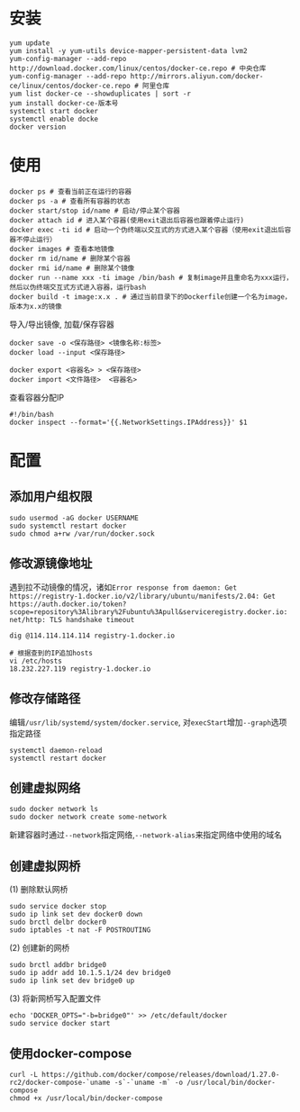 
# 安装

```shell
yum update
yum install -y yum-utils device-mapper-persistent-data lvm2
yum-config-manager --add-repo http://download.docker.com/linux/centos/docker-ce.repo # 中央仓库
yum-config-manager --add-repo http://mirrors.aliyun.com/docker-ce/linux/centos/docker-ce.repo # 阿里仓库
yum list docker-ce --showduplicates | sort -r
yum install docker-ce-版本号
systemctl start docker
systemctl enable docke
docker version
```

# 使用

```shell
docker ps # 查看当前正在运行的容器
docker ps -a # 查看所有容器的状态
docker start/stop id/name # 启动/停止某个容器
docker attach id # 进入某个容器(使用exit退出后容器也跟着停止运行)
docker exec -ti id # 启动一个伪终端以交互式的方式进入某个容器（使用exit退出后容器不停止运行）
docker images # 查看本地镜像
docker rm id/name # 删除某个容器
docker rmi id/name # 删除某个镜像
docker run --name xxx -ti image /bin/bash # 复制image并且重命名为xxx运行，然后以伪终端交互式方式进入容器，运行bash
docker build -t image:x.x . # 通过当前目录下的Dockerfile创建一个名为image，版本为x.x的镜像
```

导入/导出镜像, 加载/保存容器

```shell
docker save -o <保存路径> <镜像名称:标签>
docker load --input <保存路径>

docker export <容器名> > <保存路径>
docker import <文件路径>  <容器名>
```

查看容器分配IP

```shell
#!/bin/bash
docker inspect --format='{{.NetworkSettings.IPAddress}}' $1
```

# 配置

## 添加用户组权限

```shell
sudo usermod -aG docker USERNAME
sudo systemctl restart docker
sudo chmod a+rw /var/run/docker.sock
```

## 修改源镜像地址

遇到拉不动镜像的情况，诸如`Error response from daemon: Get https://registry-1.docker.io/v2/library/ubuntu/manifests/2.04: Get https://auth.docker.io/token?scope=repository%3Alibrary%2Fubuntu%3Apull&serviceregistry.docker.io: net/http: TLS handshake timeout`

```shell
dig @114.114.114.114 registry-1.docker.io

# 根据查到的IP追加hosts
vi /etc/hosts
18.232.227.119 registry-1.docker.io
```

## 修改存储路径

编辑`/usr/lib/systemd/system/docker.service`, 对`execStart`增加`--graph`选项指定路径

```shell
systemctl daemon-reload
systemctl restart docker
```

## 创建虚拟网络

```shell
sudo docker network ls
sudo docker network create some-network
```

新建容器时通过`--network`指定网络,`--network-alias`来指定网络中使用的域名

## 创建虚拟网桥

(1) 删除默认网桥

```shell
sudo service docker stop
sudo ip link set dev docker0 down
sudo brctl delbr docker0
sudo iptables -t nat -F POSTROUTING
```

(2) 创建新的网桥

```shell
sudo brctl addbr bridge0
sudo ip addr add 10.1.5.1/24 dev bridge0
sudo ip link set dev bridge0 up
```

(3) 将新网桥写入配置文件

```shell
echo 'DOCKER_OPTS="-b=bridge0"' >> /etc/default/docker
sudo service docker start
```

## 使用docker-compose

```shell
curl -L https://github.com/docker/compose/releases/download/1.27.0-rc2/docker-compose-`uname -s`-`uname -m` -o /usr/local/bin/docker-compose
chmod +x /usr/local/bin/docker-compose
```
